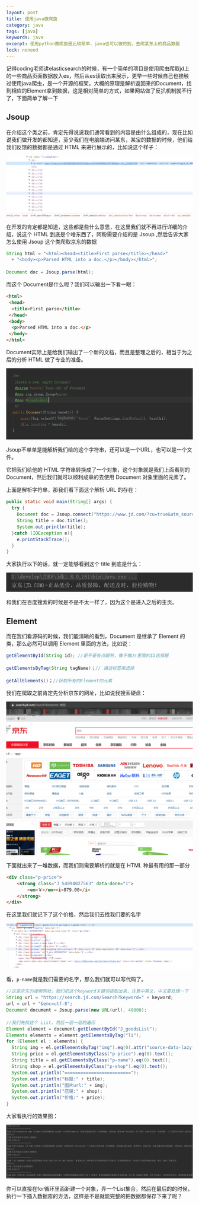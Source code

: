 ```yaml
---
layout: post
title: 使用java做爬虫
category: java
tags: [java]
keywords: java
excerpt: 使用python做爬虫是比较简单，java也可以做的到，去爬某东上的商品数据
lock: noneed
---
```


记得coding老师讲elasticsearch的时候，有一个简单的项目是使用爬虫爬取jd上的一些商品页面数据放入es，然后从es读取出来展示，更早一些时候自己也接触过使用java爬虫，是一个开源的框架，大概的原理是解析返回来的Document，找到相应的Element拿到数据，这是相对简单的方式，如果网站做了反扒机制就不行了，下面简单了解一下

## Jsoup

在介绍这个类之前，肯定先得说说我们通常看到的内容是由什么组成的，现在比如说我们做开发的都知道，至少我们在电脑端访问某东，某宝的数据的时候，他们给我们反馈的数据都是通过 HTML 来进行展示的，比如说这个样子：

![](\assets\images\2020\java\spider-document.png)

在开发的肯定都是知道，这些都是些什么意思，在这里我们就不再进行详细的介绍，说这个 HTML 到底是个啥东西了，阿粉需要介绍的是 Jsoup ,然后告诉大家怎么使用 Jsoup 这个类爬取京东的数据

```java
String html = "<html><head><title>First parse</title></head>"
  + "<body><p>Parsed HTML into a doc.</p></body></html>";
  
Document doc = Jsoup.parse(html);
```

而这个 Document是什么呢？我们可以输出一下看一眼：

```html
<html>
 <head>
  <title>First parse</title>
 </head>
 <body>
  <p>Parsed HTML into a doc.</p>
 </body>
</html>
```

Document实际上是给我们输出了一个新的文档，而且是整理之后的，相当于为之后的分析 HTML 做了专业的准备。

![](\assets\images\2020\java\spider-document-2.png)

Jsoup不单单是能解析我们给的这个字符串，还可以是一个URL，也可以是一个文件。

它把我们给他的 HTML 字符串转换成了一个对象，这个对象就是我们上面看到的 Document，然后我们就可以顺利成章的去使用 Document 对象里面的元素了。

上面是解析字符串，那我们看下面这个解析 URL 的存在：

```java
public static void main(String[] args) {
  try {
    Document doc = Jsoup.connect("https://www.jd.com/?cu=true&utm_source=baidu-pinzhuan&utm_medium=cpc&utm_campaign=t_288551095_baidupinzhuan&utm_term=0f3d30c8dba7459bb52f2eb5eba8ac7d_0_f38cf584e9fb4328a3e0d2bb515e1458").get();
    String title = doc.title();
    System.out.println(title);
  }catch (IOException e){
    e.printStackTrace();
  }
}
```

大家执行以下的话，就一定能够看到这个 title 到底是什么：

![](\assets\images\2020\java\spider-document-3.png)

和我们在百度搜索的时候是不是不太一样了，因为这个是进入之后的主页。

## Element

而在我们看源码的时候，我们能清晰的看到，Document 是继承了 Element 的类，那么必然可以调用 Element 里面的方法，比如说：

```java
getElementById(String id); //是不是有点眼熟，像不像Js里面的ID选择器

getElementsByTag(String tagName)；// 通过标签来选择

getAllElements()；//获取所有的Element的元素
```

我们在爬取之前肯定先分析京东的网址，比如说我搜索硬盘：

![](\assets\images\2020\java\spider-document-4.png)

下面就出来了一堆数据，而我们则需要解析的就是在 HTML 种最有用的那一部分

```html
<div class="p-price">
    <strong class="J_54994027563" data-done="1">
        <em>￥</em><i>879.00</i>
    </strong>
</div>
```

在这里我们就记下了这个价格，然后我们去找我们要的名字

![](\assets\images\2020\java\spider-document-5.png)

看，`p-name`就是我们需要的名字，那么我们就可以写代码了。

```java
//这是京东的搜索网址，我们把这个keyword关键词提取出来，注意中英文，中文要处理一下
String url = "https://search.jd.com/Search?keyword=" + keyword;
url = url + "&enc=utf-8";
Document document = Jsoup.parse(new URL(url), 40000);

//我们先找这个 List，然后一层一层的遍历
Element element = document.getElementById("J_goodsList");
Elements elements = element.getElementsByTag("li");
for (Element el : elements) {
  String img = el.getElementsByTag("img").eq(0).attr("source-data-lazy-img");
  String price = el.getElementsByClass("p-price").eq(0).text();
  String title = el.getElementsByClass("p-name").eq(0).text();
  String shop = el.getElementsByClass("p-shop").eq(0).text();
  System.out.println("=========================");
  System.out.println("标题:" + title);
  System.out.println("图片url:" + img);
  System.out.println("店铺:" + shop);
  System.out.println("价格:" + price);
} 
```

大家看执行的效果图：

![](\assets\images\2020\java\spider-document-6.png)

你可以直接在for循环里面新建一个对象，弄一个List集合，然后在最后的的时候，执行一下插入数据库的方法，这样是不是就能完整的把数据都保存下来了呢？